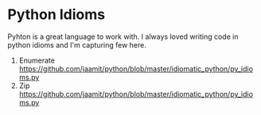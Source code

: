 # Python Idioms
Pyhton is a great language to work with. I always loved writing code in python idioms and I'm capturing few here.

1. Enumerate https://github.com/jaamit/python/blob/master/idiomatic_python/py_idioms.py
2. Zip https://github.com/jaamit/python/blob/master/idiomatic_python/py_idioms.py
